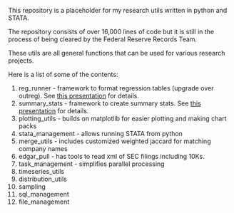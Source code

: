 This repository is a placeholder for my research utils written in python and STATA. 

The repository consists of over 16,000 lines of code but it is still in the process of being cleared by the Federal Reserve Records Team. 

These utils are all general functions that can be used for various research projects.

Here is a list of some of the contents:

1. reg_runner - framework to format regression tables (upgrade over outreg). See [this presentation](https://sidlewishayre.github.io/research_utils_presentations/Regression%20Tables.pptx) for details.
3. summary_stats - framework to create summary stats. See [this presentation](https://sidlewishayre.github.io/research_utils_presentations/Summary%20Statistics%20Formatting.pptx) for details.
5. plotting_utils - builds on matplotlib for easier plotting and making chart packs
6. stata_management - allows running STATA from python
7. merge_utils - includes customized weighted jaccard for matching company names
8. edgar_pull - has tools to read xml of SEC filings including 10Ks.
9. task_management - simplifies parallel processing
10. timeseries_utils 
11. distribution_utils
12. sampling
13. sql_management
14. file_management
